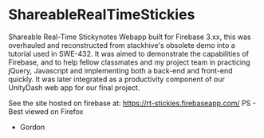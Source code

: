 # ShareableRealTimeStickies
Shareable Real-Time Stickynotes Webapp built for Firebase 3.xx, this was overhauled and reconstructed from stackhive's obsolete demo into a tutorial used in SWE-432. It was aimed to demonstrate the capabilities of Firebase, and to help fellow classmates and my project team in practicing jQuery, Javascript and implementing both a back-end and front-end quickly. It was later integrated as a productivity component of our UnityDash web app for our final project.

See the site hosted on firebase at: https://rt-stickies.firebaseapp.com/
PS - Best viewed on Firefox
- Gordon
